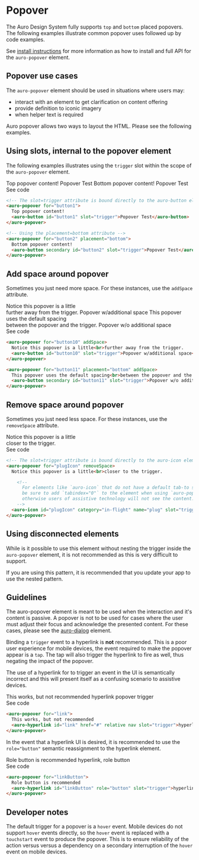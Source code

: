 # Popover

The Auro Design System fully supports `top` and `bottom` placed popovers. The following examples illustrate common popover uses followed up by code examples.

See [install instructions](https://auro.alaskaair.com/components/auro/popover/install) for more information as how to install and full API for the `auro-popover` element.

## Popover use cases

The `auro-popover` element should be used in situations where users may:

* interact with an element to get clarification on content offering
* provide definition to iconic imagery
* when helper text is required

Auro popover allows two ways to layout the HTML. Please see the following examples.

## Using slots, internal to the popover element

The following examples illustrates using the `trigger` slot within the scope of the `auro-popover` element.

<div class="exampleWrapper">
  <auro-popover for="button1">
    Top popover content!
    <auro-button id="button1" slot="trigger">Popover Test</auro-button>
  </auro-popover>

  <auro-popover for="button2" placement="bottom">
    Bottom popover content!
    <auro-button secondary id="button2" slot="trigger">Popover Test</auro-button>
  </auro-popover>
</div>

<auro-accordion lowProfile justifyRight>
  <span slot="trigger">See code</span>

```html
<!-- The slot=trigger attribute is bound directly to the auro-button element  -->
<auro-popover for="button1">
  Top popover content!
  <auro-button id="button1" slot="trigger">Popover Test</auro-button>
</auro-popover>

<!-- Using the placement=bottom attribute -->
<auro-popover for="button2" placement="bottom">
  Bottom popover content!
  <auro-button secondary id="button2" slot="trigger">Popover Test</auro-button>
</auro-popover>
```

</auro-accordion>

## Add space around popover

Sometimes you just need more space. For these instances, use the `addSpace` attribute.

<div class="exampleWrapper">
  <auro-popover for="button10" addSpace>
    Notice this popover is a little<br>further away from the trigger.
    <auro-button id="button10" slot="trigger">Popover w/additional space</auro-button>
  </auro-popover>

  <auro-popover for="button11" placement="bottom" addSpace>
    This popover uses the default spacing<br>between the popover and the trigger.
    <auro-button secondary id="button11" slot="trigger">Popover w/o additional space</auro-button>
  </auro-popover>
</div>

<auro-accordion lowProfile justifyRight>
  <span slot="trigger">See code</span>

```html
<auro-popover for="button10" addSpace>
  Notice this popover is a little<br>further away from the trigger.
  <auro-button id="button10" slot="trigger">Popover w/additional space</auro-button>
</auro-popover>

<auro-popover for="button11" placement="bottom" addSpace>
  This popover uses the default spacing<br>between the popover and the trigger.
  <auro-button secondary id="button11" slot="trigger">Popover w/o additional space</auro-button>
</auro-popover>

```
</auro-accordion>

## Remove space around popover

Sometimes you just need less space. For these instances, use the `removeSpace` attribute.

<div class="exampleWrapper">
  <!-- The slot=trigger attribute is bound directly to the auro-icon element  -->
  <auro-popover for="plugIcon" removeSpace>
    Notice this popover is a little<br>closer to the trigger.
    <auro-icon id="plugIcon" category="in-flight" name="plug" slot="trigger" tabindex="0"></auro-icon>
  </auro-popover>
</div>

<auro-accordion lowProfile justifyRight>
  <span slot="trigger">See code</span>

```html
<!-- The slot=trigger attribute is bound directly to the auro-icon element  -->
<auro-popover for="plugIcon" removeSpace>
  Notice this popover is a little<br>closer to the trigger.

    <!--
      For elements like `auro-icon` that do not have a default tab-to state,
      be sure to add `tabindex="0"` to the element when using `auro-popover`
      otherwise users of assistive technology will not see the content.
    -->
  <auro-icon id="plugIcon" category="in-flight" name="plug" slot="trigger" tabindex="0"></auro-icon>
</auro-popover>
```
</auro-accordion>

## Using disconnected elements

While is it possible to use this element without nesting the trigger inside the `auro-popover` element, it is not recommended as this is very difficult to support.

If you are using this pattern, it is recommended that you update your app to use the nested pattern.

## Guidelines

The auro-popover element is meant to be used when the interaction and it's content is passive. A popover is not to be used for cases where the user must adjust their focus and acknowledge the presented content. For these cases, please see the [auro-dialog](https://auro.alaskaair.com/components/auro/dialog) element.

Binding a `trigger` event to a hyperlink is **not** recommended. This is a poor user experience for mobile devices, the event required to make the popover appear is a `tap`. The tap will also trigger the hyperlink to fire as well, thus negating the impact of the popover.

The use of a hyperlink for to trigger an event in the UI is semantically incorrect and this will present itself as a confusing scenario to assistive devices.

<auro-alerts error noIcon>
  <div class="exampleWrapper">
    <auro-popover for="link">
      This works, but not recommended
      <auro-hyperlink id="link" href="/" relative nav slot="trigger">hyperlink popover trigger</auro-hyperlink>
    </auro-popover>
  </div>
</auro-alerts>

<auro-accordion lowProfile justifyRight>
  <span slot="trigger">See code</span>

```html
<auro-popover for="link">
  This works, but not recommended
  <auro-hyperlink id="link" href="#" relative nav slot="trigger">hyperlink popover trigger</auro-hyperlink>
</auro-popover>
```
</auro-accordion>

In the event that a hyperlink UI is desired, it is recommended to use the `role="button"` semantic reassignment to the hyperlink element.

<auro-alerts success noIcon>
  <div class="exampleWrapper">
    <auro-popover for="linkButton">
      Role button is recommended
      <auro-hyperlink id="linkButton" role="button" slot="trigger">hyperlink, role button</auro-hyperlink>
    </auro-popover>
  </div>
</auro-alerts>

<auro-accordion lowProfile justifyRight>
  <span slot="trigger">See code</span>

```html
<auro-popover for="linkButton">
  Role button is recommended
  <auro-hyperlink id="linkButton" role="button" slot="trigger">hyperlink, role button</auro-hyperlink>
</auro-popover>
```
</auro-accordion>

## Developer notes

The default trigger for a popover is a `hover` event. Mobile devices do not support `hover` events directly, so the `hover` event is replaced with a `touchstart` event to produce the popover. This is to ensure reliability of the action versus versus a dependency on a secondary interruption of the `hover` event on mobile devices.
